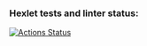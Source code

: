 ### Hexlet tests and linter status:
[![Actions Status](https://github.com/00cex/frontend-project-46/actions/workflows/hexlet-check.yml/badge.svg)](https://github.com/00cex/frontend-project-46/actions)